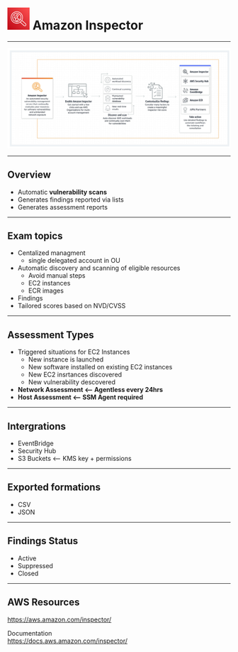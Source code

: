 # <img src="../../images/InspectorLogo.png" alt="Inspector" style="height: 50px; width:50px;"/>  Amazon Inspector
---  

![Inspector Diagram](../../images/InspectorDiagram.png)

---  
## Overview  
- Automatic **vulnerability scans**
- Generates findings reported via lists
- Generates assessment reports

---  
## Exam topics
- Centalized managment
  - single delegated account in OU
- Automatic discovery and scanning of eligible resources 
  - Avoid manual steps
  - EC2 instances
  - ECR images
- Findings
- Tailored scores based on NVD/CVSS


---  
## Assessment Types  
- Triggered situations for EC2 Instances  
  - New instance is launched
  - New software installed on existing EC2 instances
  - New EC2 insrtances discovered
  - New vulnerability descovered
- **Network Assessment <-- Agentless every 24hrs**
- **Host Assessment <-- SSM Agent required**  

---  
## Intergrations
- EventBridge
- Security Hub
- S3 Buckets <-- KMS key + permissions

---  
## Exported formations
- CSV 
- JSON 

---  
## Findings Status
- Active
- Suppressed
- Closed


<!-- ---   -->
<!-- ## Example  -->

<!-- ![Image](../../images/ImageName.jpg) -->

---  
## AWS Resources  

https://aws.amazon.com/inspector/

Documentation  
https://docs.aws.amazon.com/inspector/